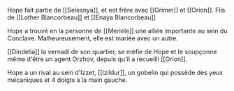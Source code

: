 Hope fait partie de [[Selesnya]], et est frère avec [[Grimm]] et [[Orion]]. Fils de [[Lother Blancorbeau]] et [[Enaya Blancorbeau]]

Hope a trouvé en la personne de [[Meriele]] une alliée importante au sein du Conclave. Malheureusement, elle est mariée avec un autre.

[[Dindelia]] la vernadi de son quartier, se méfie de Hope et le soupçonne même d'être un agent Orzhov, depuis qu'il a recueilli [[Orion]].

Hope a un rival au sein d'Izzet, [[Izildur]], un gobelin qui possède des yeux mécaniques et 4 doigts à la main gauche. 

